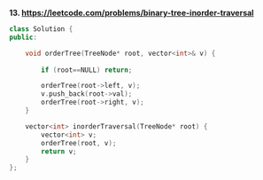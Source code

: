 **13. https://leetcode.com/problems/binary-tree-inorder-traversal**
```c++
class Solution {
public:

    void orderTree(TreeNode* root, vector<int>& v) {
        
        if (root==NULL) return;

        orderTree(root->left, v);
        v.push_back(root->val);
        orderTree(root->right, v);
    }

    vector<int> inorderTraversal(TreeNode* root) {
        vector<int> v;
        orderTree(root, v);
        return v;
    }
};
```
